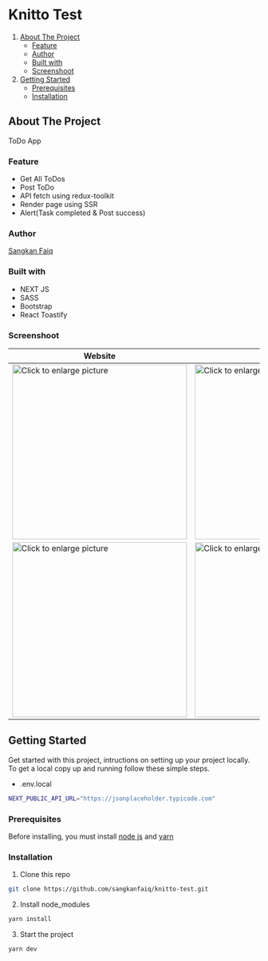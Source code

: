 # Knitto Test

<ol>
    <li>
      <a href="#about-the-project">About The Project</a>
      <ul>
        <li><a href="#feature">Feature</a></li>
        <li><a href="#author">Author</a></li>
        <li><a href="#built-with">Built with</a></li>
        <li><a href="#screenshoot">Screenshoot</a></li>
      </ul>
    </li>
    <li>
      <a href="#getting-started">Getting Started</a>
      <ul>
        <li><a href="#prerequisites">Prerequisites</a></li>
        <li><a href="#installation">Installation</a></li>
      </ul>
    </li>
</ol>

## About The Project
ToDo App

### Feature
- Get All ToDos
- Post ToDo
- API fetch using redux-toolkit
- Render page using SSR
- Alert(Task completed & Post success)

### Author
[Sangkan Faiq](https://github.com/sangkanfaiq)

### Built with
- NEXT JS
- SASS
- Bootstrap
- React Toastify

### Screenshoot
| Website | Mobile |
| ------------- | ------------- |
| <a href="https://drive.google.com/uc?export=view&id=1srasUlh8m8q6fCH1tuvnvod7xhbwu_zZ"><img src="https://drive.google.com/uc?export=view&id=1srasUlh8m8q6fCH1tuvnvod7xhbwu_zZ" style="width: 350px; max-width: 100%; height: auto" title="Click to enlarge picture" /> | <a href="https://drive.google.com/uc?export=view&id=1toUl2DLLOKsfZW2b1MLenrq-J-3xkwVG"><img src="https://drive.google.com/uc?export=view&id=1toUl2DLLOKsfZW2b1MLenrq-J-3xkwVG" style="width: 350px; max-width: 100%; height: auto" title="Click to enlarge picture" />
| <a href="https://drive.google.com/uc?export=view&id=1WmzlskQQkkYuvqa4pHK0FlG15N_pd3Bg"><img src="https://drive.google.com/uc?export=view&id=1WmzlskQQkkYuvqa4pHK0FlG15N_pd3Bg" style="width: 350px; max-width: 100%; height: auto" title="Click to enlarge picture" /> | <a href="https://drive.google.com/uc?export=view&id=1p1SXpG0TuyjBNv6Q6dyM2wa6H4JvqpUQ"><img src="https://drive.google.com/uc?export=view&id=1p1SXpG0TuyjBNv6Q6dyM2wa6H4JvqpUQ" style="width: 350px; max-width: 100%; height: auto" title="Click to enlarge picture" />



## Getting Started

Get started with this project, intructions on setting up your project locally.<br />
To get a local copy up and running follow these simple steps.

- .env.local
```sh
NEXT_PUBLIC_API_URL="https://jsonplaceholder.typicode.com"
```

### Prerequisites


Before installing, you must install [node js](https://nodejs.org) and [yarn](https://yarnpkg.com/getting-started/install)

### Installation

1. Clone this repo
 
```sh
git clone https://github.com/sangkanfaiq/knitto-test.git
```
2. Install node_modules
```sh
yarn install
```
3. Start the project
```sh
yarn dev
```

